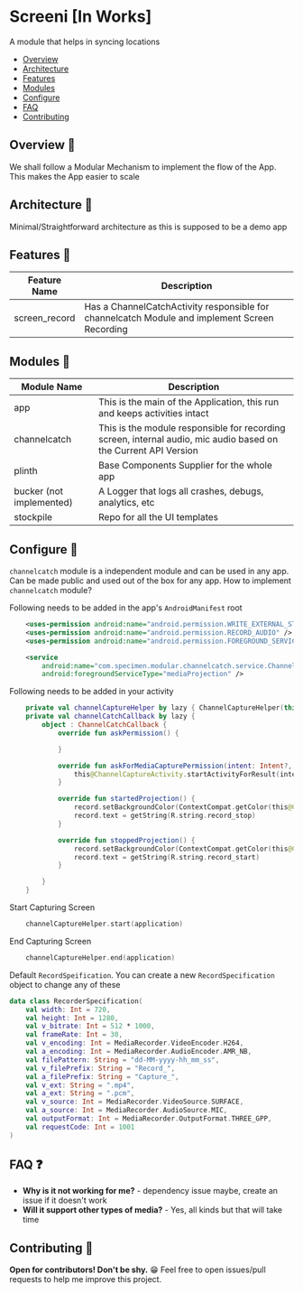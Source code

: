 # Screeni [In Works]

A module that helps in syncing locations

* [Overview](#overview-)
* [Architecture](#architecture-)
* [Features](#features-)
* [Modules](#modules-)
* [Configure](#configure-)
* [FAQ](#faq-)
* [Contributing](#contributing-)

## Overview 👣
We shall follow a Modular Mechanism to implement the flow of the App. This makes the App easier to scale

## Architecture 🧰
Minimal/Straightforward architecture as this is supposed to be a demo app

## Features 🧰

| Feature Name  | Description                                                                                   |
| ------------- | --------------------------------------------------------------------------------------------- |
| screen_record | Has a ChannelCatchActivity responsible for channelcatch Module and implement Screen Recording |

## Modules 🧰
| Module Name              | Description                                                                                                     |
| ------------------------ | --------------------------------------------------------------------------------------------------------------- |
| app                      | This is the main of the Application, this run and keeps activities intact                                       |
| channelcatch             | This is the module responsible for recording screen, internal audio, mic audio based on the Current API Version |
| plinth                   | Base Components Supplier for the whole app                                                                      |
| bucker (not implemented) | A Logger that logs all crashes, debugs, analytics, etc                                                          |
| stockpile                | Repo for all the UI templates                                                                                   |

## Configure 🎨

`channelcatch` module is a independent module and can be used in any app. Can be made public and used out of the box for any app. How to implement `channelcatch` module?

Following needs to be added in the app's `AndroidManifest` root

```xml
    <uses-permission android:name="android.permission.WRITE_EXTERNAL_STORAGE" />
    <uses-permission android:name="android.permission.RECORD_AUDIO" />
    <uses-permission android:name="android.permission.FOREGROUND_SERVICE" />
```

```xml
    <service
        android:name="com.specimen.modular.channelcatch.service.ChannelCatchForegroundService"
        android:foregroundServiceType="mediaProjection" />
```

Following needs to be added in your activity
```kotlin
    private val channelCaptureHelper by lazy { ChannelCaptureHelper(this, channelCatchCallback) }
    private val channelCatchCallback by lazy {
        object : ChannelCatchCallback {
            override fun askPermission() {

            }

            override fun askForMediaCapturePermission(intent: Intent?, requestCode: Int) {
                this@ChannelCaptureActivity.startActivityForResult(intent, requestCode)
            }

            override fun startedProjection() {
                record.setBackgroundColor(ContextCompat.getColor(this@ChannelCaptureActivity, R.color.colorPrimary))
                record.text = getString(R.string.record_stop)
            }

            override fun stoppedProjection() {
                record.setBackgroundColor(ContextCompat.getColor(this@ChannelCaptureActivity, R.color.green_400))
                record.text = getString(R.string.record_start)
            }

        }
    }

```

Start Capturing Screen
```kotlin
	channelCaptureHelper.start(application)
```

End Capturing Screen
```kotlin
	channelCaptureHelper.end(application)
```

Default `RecordSpeification`. You can create a new `RecordSpecification` object to change any of these
```kotlin
data class RecorderSpecification(
    val width: Int = 720,
    val height: Int = 1280,
    val v_bitrate: Int = 512 * 1000,
    val frameRate: Int = 30,
    val v_encoding: Int = MediaRecorder.VideoEncoder.H264,
    val a_encoding: Int = MediaRecorder.AudioEncoder.AMR_NB,
    val filePattern: String = "dd-MM-yyyy-hh_mm_ss",
    val v_filePrefix: String = "Record_",
    val a_filePrefix: String = "Capture_",
    val v_ext: String = ".mp4",
    val a_ext: String = ".pcm",
    val v_source: Int = MediaRecorder.VideoSource.SURFACE,
    val a_source: Int = MediaRecorder.AudioSource.MIC,
    val outputFormat: Int = MediaRecorder.OutputFormat.THREE_GPP,
    val requestCode: Int = 1001
)
```


## FAQ ❓
* **Why is it not working for me?** - dependency issue maybe, create an issue if it doesn't work
* **Will it support other types of media?** - Yes, all kinds but that will take time

## Contributing 🤝
**Open for contributors! Don't be shy.** 😁 Feel free to open issues/pull requests to help me improve this project.

